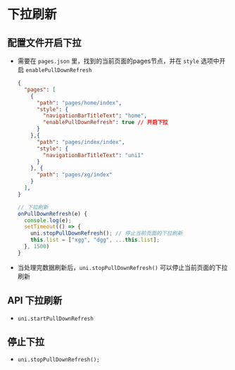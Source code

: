 # 下拉刷新

## 配置文件开启下拉

+ 需要在 `pages.json` 里，找到的当前页面的pages节点，并在 `style` 选项中开启 `enablePullDownRefresh`

  ```json
  {
    "pages": [
      {
        "path": "pages/home/index",
        "style": {
          "navigationBarTitleText": "home",
          "enablePullDownRefresh": true // 开启下拉
        }
      },{
        "path": "pages/index/index",
        "style": {
          "navigationBarTitleText": "uni1"
        }
      }, {
        "path": "pages/xg/index"
      }
    ],
  }
  ```

  ```js
  // 下拉刷新
  onPullDownRefresh(e) {
    console.log(e);
    setTimeout(() => {
      uni.stopPullDownRefresh(); // 停止当前页面的下拉刷新
      this.list = ["xgg", "dgg", ...this.list];
    }, 1500)
  }
  ```

+ 当处理完数据刷新后，`uni.stopPullDownRefresh()` 可以停止当前页面的下拉刷新

## API 下拉刷新

+ `uni.startPullDownRefresh`

## 停止下拉

+ `uni.stopPullDownRefresh();`
